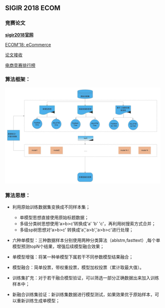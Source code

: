 

## SIGIR 2018 ECOM  

### 竞赛论文

[**sigir2018官网**](http://sigir.org/sigir2018/ )

[ECOM’18: eCommerce](http://sigir.org/sigir2018/program/workshops/#w6)

[论文接收](https://sigir-ecom.github.io/ecom2018/accepted-papers.html)

[电商竞赛排行榜](https://sigir-ecom.github.io/ecom2018/data-task.html)





### 算法框架：

![算法实现方案](./x_img/sigir-rdc.jpg)

### 算法思想：

- 利用原始训练数据集变换成不同样本集；
  - 单模型思想直接使用原始标题数据；  
  - 多级分类树思想使用‘a>b>c’转换成‘a’ 'b' 'c'，再利用树搜索方式合并；
  - 多级sp树思想对‘a>b>c’ 转换成‘a’,'a>b','a>b>c'进行处理； 
- 六种单模型：三种数据样本分别使用两种分类算法（ablstm,fasttext）,每个单模型预测topN个结果，增强后续模型融合效果；
- 单模型增强：将某一种单模型下属若干不同参数模型结果融合；
- 模型融合：简单投票，带权重投票，模型加权投票（累计取最大值）。


- 训练集扩充：对于若干融合模型验证，可以筛选一部分正确数据出来加入训练样本中； 
- 新融合训练集验证：新训练集数据进行模型测试，如果效果优于原始样本，可以重新训练生成单模型；









